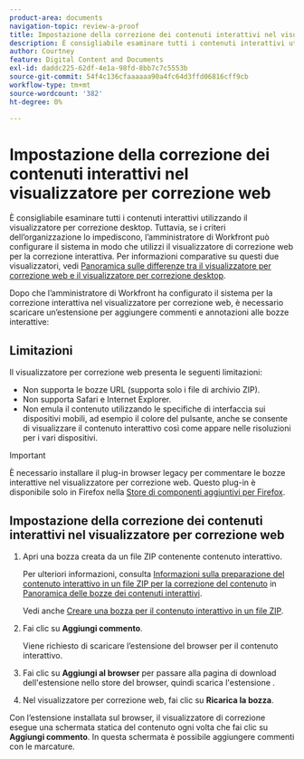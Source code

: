 ```yaml
---
product-area: documents
navigation-topic: review-a-proof
title: Impostazione della correzione dei contenuti interattivi nel visualizzatore per correzione web
description: È consigliabile esaminare tutti i contenuti interattivi utilizzando il visualizzatore per correzione desktop. Tuttavia, se i criteri dell’organizzazione lo impediscono, l’amministratore di Workfront può configurare il sistema in modo che utilizzi il visualizzatore di correzione web per la correzione interattiva. Per informazioni comparative su questi due visualizzatori, vedere Differenze tra il visualizzatore per correzione Web e la panoramica Visualizzatore per correzione desktop.
author: Courtney
feature: Digital Content and Documents
exl-id: daddc225-62df-4e1a-98fd-8bb7c7c5553b
source-git-commit: 54f4c136cfaaaaaa90a4fc64d3ffd06816cff9cb
workflow-type: tm+mt
source-wordcount: '382'
ht-degree: 0%

---
```


# Impostazione della correzione dei contenuti interattivi nel visualizzatore per correzione web

È consigliabile esaminare tutti i contenuti interattivi utilizzando il visualizzatore per correzione desktop. Tuttavia, se i criteri dell’organizzazione lo impediscono, l’amministratore di Workfront può configurare il sistema in modo che utilizzi il visualizzatore di correzione web per la correzione interattiva. Per informazioni comparative su questi due visualizzatori, vedi [Panoramica sulle differenze tra il visualizzatore per correzione web e il visualizzatore per correzione desktop](../../../../review-and-approve-work/proofing/proofing-overview/understand-differences-between-web-viewer.md).

Dopo che l’amministratore di Workfront ha configurato il sistema per la correzione interattiva nel visualizzatore per correzione web, è necessario scaricare un’estensione per aggiungere commenti e annotazioni alle bozze interattive:

## Limitazioni

Il visualizzatore per correzione web presenta le seguenti limitazioni:

* Non supporta le bozze URL (supporta solo i file di archivio ZIP).
* Non supporta Safari e Internet Explorer.
* Non emula il contenuto utilizzando le specifiche di interfaccia sui dispositivi mobili, ad esempio il colore del pulsante, anche se consente di visualizzare il contenuto interattivo così come appare nelle risoluzioni per i vari dispositivi.

>[!IMPORTANT]
>
>È necessario installare il plug-in browser legacy per commentare le bozze interattive nel visualizzatore per correzione web. Questo plug-in è disponibile solo in Firefox nella [Store di componenti aggiuntivi per Firefox](https://addons.mozilla.org/en-US/firefox/addon/proofhq-rich-media-review/).

## Impostazione della correzione dei contenuti interattivi nel visualizzatore per correzione web

1. Apri una bozza creata da un file ZIP contenente contenuto interattivo.

   Per ulteriori informazioni, consulta [Informazioni sulla preparazione del contenuto interattivo in un file ZIP per la correzione del contenuto](../../../../review-and-approve-work/proofing/proofing-overview/interactive-content-proofs.md#howtoprepareaninteractiveziparchive) in [Panoramica delle bozze dei contenuti interattivi](../../../../review-and-approve-work/proofing/proofing-overview/interactive-content-proofs.md).

   Vedi anche [Creare una bozza per il contenuto interattivo in un file ZIP](../../../../review-and-approve-work/proofing/creating-proofs-within-workfront/generate-proof-interactive-content-.md).

1. Fai clic su **Aggiungi commento**.

   Viene richiesto di scaricare l’estensione del browser per il contenuto interattivo.

1. Fai clic su **Aggiungi al browser** per passare alla pagina di download dell&#39;estensione nello store del browser, quindi scarica l&#39;estensione .
1. Nel visualizzatore per correzione web, fai clic su **Ricarica la bozza**.

Con l’estensione installata sul browser, il visualizzatore di correzione esegue una schermata statica del contenuto ogni volta che fai clic su **Aggiungi commento**. In questa schermata è possibile aggiungere commenti con le marcature.

 
